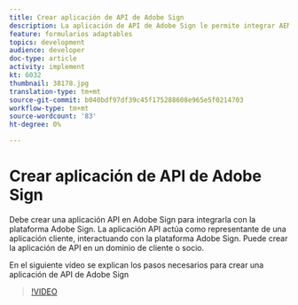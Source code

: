```yaml
---
title: Crear aplicación de API de Adobe Sign
description: La aplicación de API de Adobe Sign le permite integrar AEM Forms con Adobe Sign
feature: formularios adaptables
topics: development
audience: developer
doc-type: article
activity: implement
kt: 6032
thumbnail: 38178.jpg
translation-type: tm+mt
source-git-commit: b040bdf97df39c45f175288608e965e5f0214703
workflow-type: tm+mt
source-wordcount: '83'
ht-degree: 0%

---
```


# Crear aplicación de API de Adobe Sign

Debe crear una aplicación API en Adobe Sign para integrarla con la plataforma Adobe Sign. La aplicación API actúa como representante de una aplicación cliente, interactuando con la plataforma Adobe Sign. Puede crear la aplicación de API en un dominio de cliente o socio.

En el siguiente vídeo se explican los pasos necesarios para crear una aplicación de API de Adobe Sign

>[!VIDEO](https://video.tv.adobe.com/v/38178/?quality=9&learn=on)
